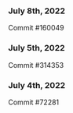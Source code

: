 ### July 8th, 2022

Commit #160049

### July 5th, 2022

Commit #314353


### July 4th, 2022

Commit #72281
